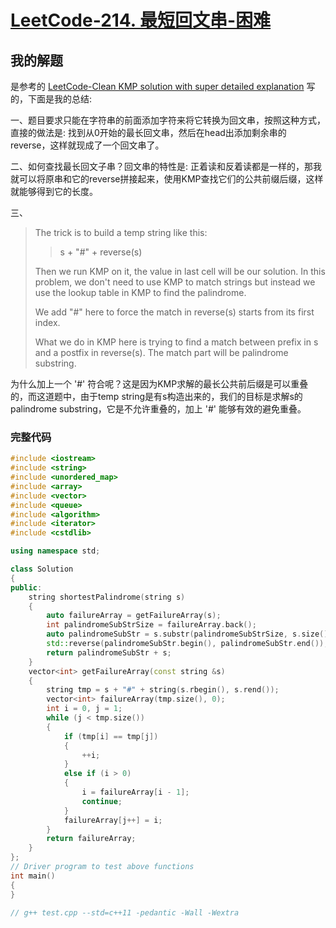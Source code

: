 # [LeetCode-214. 最短回文串-困难](https://leetcode.cn/problems/shortest-palindrome/)



## 我的解题

是参考的 [LeetCode-Clean KMP solution with super detailed explanation](https://leetcode.com/problems/shortest-palindrome/discuss/60113/clean-kmp-solution-with-super-detailed-explanation) 写的，下面是我的总结:

一、题目要求只能在字符串的前面添加字符来将它转换为回文串，按照这种方式，直接的做法是: 找到从0开始的最长回文串，然后在head出添加剩余串的reverse，这样就现成了一个回文串了。

二、如何查找最长回文子串？回文串的特性是: 正着读和反着读都是一样的，那我就可以将原串和它的reverse拼接起来，使用KMP查找它们的公共前缀后缀，这样就能够得到它的长度。

三、

> The trick is to build a temp string like this:
>
> > s + "#" + reverse(s)
>
> Then we run KMP on it, the value in last cell will be our solution. In this problem, we don't need to use KMP to match strings but instead we use the lookup table in KMP to find the palindrome.
>
> We add "#" here to force the match in reverse(s) starts from its first index.
>
> What we do in KMP here is trying to find a match between prefix in s and a postfix in reverse(s). The match part will be palindrome substring.

为什么加上一个 '#' 符合呢？这是因为KMP求解的最长公共前后缀是可以重叠的，而这道题中，由于temp string是有s构造出来的，我们的目标是求解s的palindrome substring，它是不允许重叠的，加上 '#' 能够有效的避免重叠。



### 完整代码



```c++
#include <iostream>
#include <string>
#include <unordered_map>
#include <array>
#include <vector>
#include <queue>
#include <algorithm>
#include <iterator>
#include <cstdlib>

using namespace std;

class Solution
{
public:
    string shortestPalindrome(string s)
    {
        auto failureArray = getFailureArray(s);
        int palindromeSubStrSize = failureArray.back();
        auto palindromeSubStr = s.substr(palindromeSubStrSize, s.size() - palindromeSubStrSize);
        std::reverse(palindromeSubStr.begin(), palindromeSubStr.end());
        return palindromeSubStr + s;
    }
    vector<int> getFailureArray(const string &s)
    {
        string tmp = s + "#" + string(s.rbegin(), s.rend());
        vector<int> failureArray(tmp.size(), 0);
        int i = 0, j = 1;
        while (j < tmp.size())
        {
            if (tmp[i] == tmp[j])
            {
                ++i;
            }
            else if (i > 0)
            {
                i = failureArray[i - 1];
                continue;
            }
            failureArray[j++] = i;
        }
        return failureArray;
    }
};
// Driver program to test above functions
int main()
{
}

// g++ test.cpp --std=c++11 -pedantic -Wall -Wextra

```

